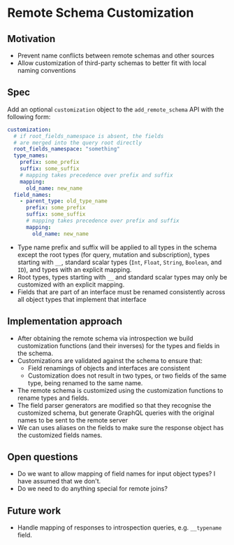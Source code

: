 # Remote Schema Customization

## Motivation

- Prevent name conflicts between remote schemas and other sources
- Allow customization of third-party schemas to better fit with local naming conventions

## Spec

Add an optional `customization` object to the `add_remote_schema` API with the following form:

```yaml
customization:
  # if root_fields_namespace is absent, the fields
  # are merged into the query root directly
  root_fields_namespace: "something"
  type_names:
    prefix: some_prefix
    suffix: some_suffix
    # mapping takes precedence over prefix and suffix
    mapping:
      old_name: new_name
  field_names:
    - parent_type: old_type_name
      prefix: some_prefix
      suffix: some_suffix
      # mapping takes precedence over prefix and suffix
      mapping:
        old_name: new_name
```

- Type name prefix and suffix will be applied to all types in the schema except the root types (for query, mutation and subscription), types starting with `__`, standard scalar types (`Int`, `Float`, `String`, `Boolean`, and `ID`), and types with an explicit mapping.
- Root types, types starting with `__`  and standard scalar types may only be customized with an explicit mapping.
- Fields that are part of an interface must be renamed consistently across all object types that implement that interface 

## Implementation approach

- After obtaining the remote schema via introspection we build customization functions (and their inverses) for the types and fields in the schema.
- Customizations are validated against the schema to ensure that:
  - Field renamings of objects and interfaces are consistent
  - Customization does not result in two types, or two fields of the same type, being renamed to the same name.
- The remote schema is customized using the customization functions to rename types and fields.
- The field parser generators are modified so that they recognise the customized schema, but generate GraphQL queries with the original names to be sent to the remote server
- We can uses aliases on the fields to make sure the response object has the customized fields names.

## Open questions

- Do we want to allow mapping of field names for input object types? I have assumed that we don't.
- Do we need to do anything special for remote joins?

## Future work

- Handle mapping of responses to introspection queries, e.g. `__typename` field.
